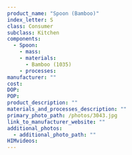 ```yaml
---
product_name: "Spoon (Bamboo)"
index_letter: S
class: Consumer
subclass: Kitchen
components:
  - Spoon:
    - mass: 
    - materials:
      - Bamboo (1035)
    - processes:
manufacturer: ""
cost: 
DOP: 
POP: 
product_description: ""
materials_and_processes_description: ""
primary_photo_path: /photos/3043.jpg
link_to_manufacturer_website: ""
additional_photos:
  - additional_photo_path: ""
HIMvideos:
---
```

